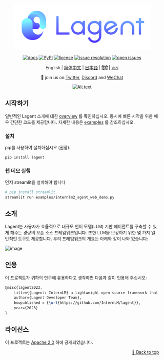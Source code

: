 <div id="top"></div>
<div align="center">
  <img src="docs/imgs/lagent_logo.png" width="450"/>

[![docs](https://img.shields.io/badge/docs-latest-blue)](https://lagent.readthedocs.io/en/latest/)
[![PyPI](https://img.shields.io/pypi/v/lagent)](https://pypi.org/project/lagent)
[![license](https://img.shields.io/github/license/InternLM/lagent.svg)](https://github.com/InternLM/lagent/tree/main/LICENSE)
[![issue resolution](https://img.shields.io/github/issues-closed-raw/InternLM/lagent)](https://github.com/InternLM/lagent/issues)
[![open issues](https://img.shields.io/github/issues-raw/InternLM/lagent)](https://github.com/InternLM/lagent/issues)

English | [简体中文](README_zh-CN.md) | [日本語](README_ja_JP.md) | [हिंदी](README_in_HIN.md) | [বাংলা](README_in_beng.md)

</div>

<p align="center">
    👋 join us on <a href="https://twitter.com/intern_lm" target="_blank">Twitter</a>, <a href="https://discord.gg/xa29JuW87d" target="_blank">Discord</a> and <a href="https://r.vansin.top/?r=internwx" target="_blank">WeChat</a>
</p>

<div align="center">

[![Alt text](https://img.youtube.com/vi/YAelRLi0Zak/0.jpg)](https://www.youtube.com/watch?v=YAelRLi0Zak)

</div>

## 시작하기

일반적인 Lagent 소개에 대한 [overview](docs/en/get_started/overview.md) 를 확인하십시오. 동시에 빠른 시작을 위한 매우 간단한 코드를 제공합니다. 자세한 내용은 [examples](examples/) 를 참조하십시오.

### 설치

pip를 사용하여 설치하십시오 (권장).

```bash
pip install lagent
```

### 웹 데모 실행

먼저 streamlit을 설치해야 합니다

```bash
# pip install streamlit
streamlit run examples/internlm2_agent_web_demo.py
```

## 소개

Lagent는 사용자가 효율적으로 대규모 언어 모델(LLM) 기반 에이전트를 구축할 수 있게 해주는 경량의 오픈 소스 프레임워크입니다. 또한 LLM을 보강하기 위한 몇 가지 일반적인 도구도 제공합니다. 우리 프레임워크의 개요는 아래와 같이 나와 있습니다:

![image](https://github.com/InternLM/lagent/assets/24351120/cefc4145-2ad8-4f80-b88b-97c05d1b9d3e)

## 인용

이 프로젝트가 귀하의 연구에 유용하다고 생각하면 다음과 같이 인용해 주십시오:

```latex
@misc{lagent2023,
    title={{Lagent: InternLM} a lightweight open-source framework that allows users to efficiently build large language model(LLM)-based agents},
    author={Lagent Developer Team},
    howpublished = {\url{https://github.com/InternLM/lagent}},
    year={2023}
}
```

## 라이선스

이 프로젝트는 [Apache 2.0](LICENSE) 하에 공개되었습니다.

<p align="right"><a href="#top">🔼 Back to top</a></p>
